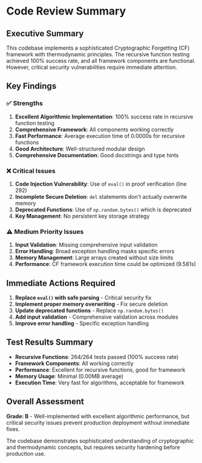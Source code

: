 # Code Review Summary

## Executive Summary

This codebase implements a sophisticated Cryptographic Forgetting (CF) framework with thermodynamic principles. The recursive function testing achieved 100% success rate, and all framework components are functional. However, critical security vulnerabilities require immediate attention.

## Key Findings

### ✅ Strengths
1. **Excellent Algorithmic Implementation**: 100% success rate in recursive function testing
2. **Comprehensive Framework**: All components working correctly
3. **Fast Performance**: Average execution time of 0.0000s for recursive functions
4. **Good Architecture**: Well-structured modular design
5. **Comprehensive Documentation**: Good docstrings and type hints

### ❌ Critical Issues
1. **Code Injection Vulnerability**: Use of `eval()` in proof verification (line 292)
2. **Incomplete Secure Deletion**: `del` statements don't actually overwrite memory
3. **Deprecated Functions**: Use of `np.random.bytes()` which is deprecated
4. **Key Management**: No persistent key storage strategy

### ⚠️ Medium Priority Issues
1. **Input Validation**: Missing comprehensive input validation
2. **Error Handling**: Broad exception handling masks specific errors
3. **Memory Management**: Large arrays created without size limits
4. **Performance**: CF framework execution time could be optimized (9.581s)

## Immediate Actions Required

1. **Replace `eval()` with safe parsing** - Critical security fix
2. **Implement proper memory overwriting** - Fix secure deletion
3. **Update deprecated functions** - Replace `np.random.bytes()`
4. **Add input validation** - Comprehensive validation across modules
5. **Improve error handling** - Specific exception handling

## Test Results Summary

- **Recursive Functions**: 264/264 tests passed (100% success rate)
- **Framework Components**: All working correctly
- **Performance**: Excellent for recursive functions, good for framework
- **Memory Usage**: Minimal (0.00MB average)
- **Execution Time**: Very fast for algorithms, acceptable for framework

## Overall Assessment

**Grade: B** - Well-implemented with excellent algorithmic performance, but critical security issues prevent production deployment without immediate fixes.

The codebase demonstrates sophisticated understanding of cryptographic and thermodynamic concepts, but requires security hardening before production use.